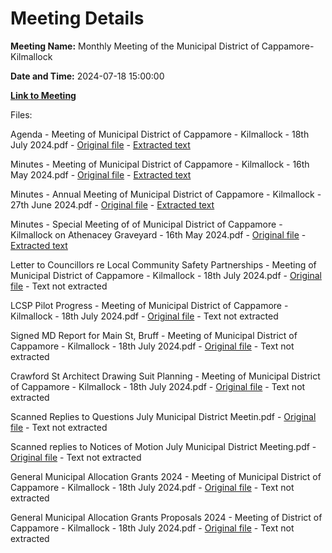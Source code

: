 # Meeting Details

**Meeting Name:** Monthly Meeting of the Municipal District of Cappamore-Kilmallock

**Date and Time:** 2024-07-18 15:00:00

**[Link to Meeting](https://www.limerick.ie/council/whats-on/monthly-meeting-of-the-municipal-district-of-cappamore-kilmallock-15)**

Files: 

Agenda - Meeting of Municipal District of Cappamore - Kilmallock - 18th July 2024.pdf - [Original file](https://www.limerick.ie/sites/default/files/media/documents/2024-07/01-agenda-july-md-meeting-2024.pdf) - [Extracted text](./Agenda%20-%20Meeting%20of%20Municipal%20District%20of%20Cappamore%20-%20Kilmallock%20-%2018th%20July%202024.md)

Minutes - Meeting of Municipal District of Cappamore - Kilmallock - 16th May 2024.pdf - [Original file](https://www.limerick.ie/sites/default/files/media/documents/2024-07/02-minutes-of-may-municipal-district-meeting.pdf) - [Extracted text](./Minutes%20-%20Meeting%20of%C2%A0Municipal%20District%20of%20Cappamore%20-%20Kilmallock%20-%2016th%20May%202024.md)

Minutes - Annual Meeting of Municipal District of Cappamore - Kilmallock - 27th June 2024.pdf - [Original file](https://www.limerick.ie/sites/default/files/media/documents/2024-07/03-minutes-of-annual-meeting-27th-june-2024.pdf) - [Extracted text](./Minutes%20-%20Annual%20Meeting%C2%A0of%C2%A0Municipal%20District%20of%20Cappamore%20-%20Kilmallock%20-%2027th%20June%202024.md)

Minutes - Special Meeting of of Municipal District of Cappamore - Kilmallock on Athenacey Graveyard - 16th May 2024.pdf - [Original file](https://www.limerick.ie/sites/default/files/media/documents/2024-07/04-minutes-of-special-meeting-on-athenacey-graveyard_0.pdf) - [Extracted text](./Minutes%20-%20Special%20Meeting%20of%C2%A0of%C2%A0Municipal%20District%20of%20Cappamore%20-%20Kilmallock%20on%20Athenacey%20Graveyard%20-%2016th%20May%202024.md)

Letter to Councillors re Local Community Safety Partnerships - Meeting of Municipal District of Cappamore - Kilmallock - 18th July 2024.pdf - [Original file](https://www.limerick.ie/sites/default/files/media/documents/2024-07/05-20240626-letter-to-councillors-re-local-community-safety-partnerships.pdf) - Text not extracted

LCSP Pilot Progress - Meeting of Municipal District of Cappamore - Kilmallock - 18th July 2024.pdf - [Original file](https://www.limerick.ie/sites/default/files/media/documents/2024-07/06-lcsp-pilot-progress_final.pdf) - Text not extracted

Signed MD Report for Main St, Bruff - Meeting of Municipal District of Cappamore - Kilmallock - 18th July 2024.pdf - [Original file](https://www.limerick.ie/sites/default/files/media/documents/2024-07/07-agenda-item-signed-md-report-for-main-st-bruff.pdf) - Text not extracted

Crawford St Architect Drawing Suit Planning - Meeting of Municipal District of Cappamore - Kilmallock - 18th July 2024.pdf - [Original file](https://www.limerick.ie/sites/default/files/media/documents/2024-07/08-23128-crawford-st.-architect-drawing-suit-planning.pdf) - Text not extracted

Scanned Replies to Questions July Municipal District Meetin.pdf - [Original file](https://www.limerick.ie/sites/default/files/media/documents/2024-07/scanned-replies-to-questions-july-municipal-district-meeting.pdf) - Text not extracted

Scanned replies to Notices of Motion July Municipal District Meeting.pdf - [Original file](https://www.limerick.ie/sites/default/files/media/documents/2024-07/scanned-replies-to-notices-of-motion-july-municipal-district-meeting.pdf) - Text not extracted

General Municipal Allocation Grants 2024 - Meeting of Municipal District of Cappamore - Kilmallock - 18th July 2024.pdf - [Original file](https://www.limerick.ie/sites/default/files/media/documents/2024-10/2024-gma.pdf) - Text not extracted

General Municipal Allocation Grants Proposals 2024 - Meeting of District of Cappamore - Kilmallock - 18th July 2024.pdf - [Original file](https://www.limerick.ie/sites/default/files/media/documents/2024-10/2024-gma_0.pdf) - Text not extracted

